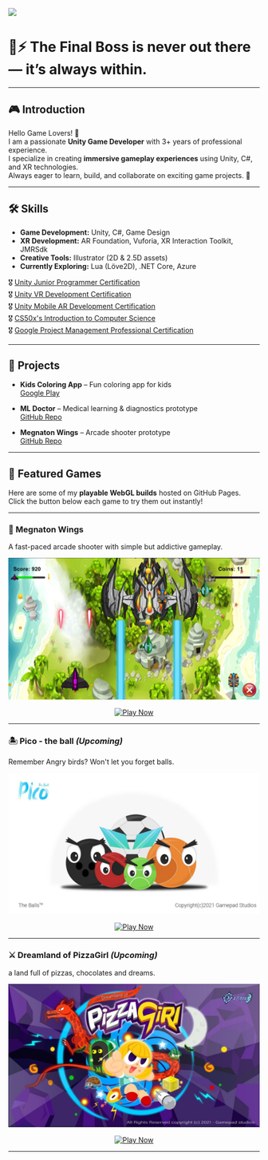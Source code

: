 ![](https://komarev.com/ghpvc/?username=its-tkc)

# 👑⚡ The Final Boss is never out there — it’s always within.

---

## 🎮 Introduction
Hello Game Lovers! 👋  
I am a passionate **Unity Game Developer** with 3+ years of professional experience.  
I specialize in creating **immersive gameplay experiences** using Unity, C#, and XR technologies.  
Always eager to learn, build, and collaborate on exciting game projects. 🚀  

---

## 🛠️ Skills
- **Game Development:** Unity, C#, Game Design  
- **XR Development:** AR Foundation, Vuforia, XR Interaction Toolkit, JMRSdk  
- **Creative Tools:** Illustrator (2D & 2.5D assets)  
- **Currently Exploring:** Lua (Löve2D), .NET Core, Azure  

🎖️ [Unity Junior Programmer Certification](https://www.credly.com/badges/59402c57-fcb8-416d-8f10-460b826142ec/public_url)  
🎖️ [Unity VR Development Certification](https://www.credly.com/badges/eb46d143-013e-43fa-9000-6484155d2f84/public_url)  
🎖️ [Unity Mobile AR Development Certification](https://www.credly.com/badges/785fbc82-59c3-4e62-9315-d42aab296612/public_url)  
🎖️ [CS50x's Introduction to Computer Science](https://courses.edx.org/certificates/6d224233e66d421487dd7ee033f252eb)  
🎖️ [Google Project Management Professional Certification](https://www.credly.com/badges/def420bd-c54d-44f0-a4de-8b145e1cc535?source=linked_in_profile)  

---

## 📂 Projects
- **Kids Coloring App** – Fun coloring app for kids  
  [Google Play](https://play.google.com/store/apps/details?id=com.learn.kidscoloring)  

- **ML Doctor** – Medical learning & diagnostics prototype  
  [GitHub Repo](https://github.com/its-tkc/MLDoctor)  

- **Megnaton Wings** – Arcade shooter prototype  
  [GitHub Repo](https://github.com/its-tkc/MegnatonWings)  

---

## 🌟 Featured Games
Here are some of my **playable WebGL builds** hosted on GitHub Pages.  
Click the button below each game to try them out instantly!  

---

### 🚀 Megnaton Wings  
A fast-paced arcade shooter with simple but addictive gameplay.  

<p align="center">
  <img src="https://raw.githubusercontent.com/its-tkc/its-tkc/main/Megnaton-thumbnail.png" width="550" alt="Megnaton Wings Thumbnail" />
</p>

<p align="center">
  <a href="https://its-tkc.github.io/Megnaton-Wings/">
    <img src="https://img.shields.io/badge/Play%20Now%20🎮-blue?style=for-the-badge" alt="Play Now" />
  </a>
</p>

---

### 🏝️ Pico - the ball *(Upcoming)*  
Remember Angry birds?  Won't let you forget balls.

<p align="center">
  <img src="https://raw.githubusercontent.com/its-tkc/its-tkc/main/pico-thumbnail.jpg" width="550" alt="Island Adventure Thumbnail" />
</p>

<p align="center">
  <a href="#">
    <img src="https://img.shields.io/badge/Play%20Now%20🎮-green?style=for-the-badge" alt="Play Now" />
  </a>
</p>

---

### ⚔️ Dreamland of PizzaGirl *(Upcoming)*  
a land full of pizzas, chocolates and dreams.  

<p align="center">
  <img src="https://raw.githubusercontent.com/its-tkc/its-tkc/main/pizzagirl-thumbnail.jpg" width="550" alt="Dungeon Escape Thumbnail" />
</p>

<p align="center">
  <a href="#">
    <img src="https://img.shields.io/badge/Play%20Now%20🎮-orange?style=for-the-badge" alt="Play Now" />
  </a>
</p>

---

